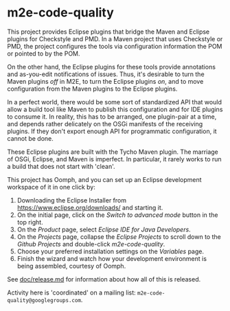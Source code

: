 # m2e-code-quality #

This project provides Eclipse plugins that bridge the Maven and
Eclipse plugins for Checkstyle and PMD. In a Maven project that uses
Checkstyle or PMD, the project configures the tools via configuration
information the POM or pointed to by the POM.

On the other hand, the Eclipse plugins for these tools provide
annotations and as-you-edit notifications of issues. Thus, it's
desirable to turn the Maven plugins *off* in M2E, to turn the Eclipse
plugins *on*, and to move configuration from the Maven plugins to the
Eclipse plugins.

In a perfect world, there would be some sort of standardized API that
would allow a build tool like Maven to publish this configuration and
for IDE plugins to consume it. In reality, this has to be arranged,
one plugin-pair at a time, and depends rather delicately on the OSGi
manifests of the receiving plugins. If they don't export enough API
for programmatic configuration, it cannot be done.

These Eclipse plugins are built with the Tycho Maven plugin. The
marriage of OSGi, Eclipse, and Maven is imperfect. In particular, it
rarely works to run a build that does not start with 'clean'.

This project has Oomph, and you can set up an Eclipse development workspace of it in one click by:

1. Downloading the Eclipse Installer from https://www.eclipse.org/downloads/ and starting it.
2. On the initial page, click on the *Switch to advanced mode* button in the top right.
3. On the *Product* page, select *Eclipse IDE for Java Developers*.
4. On the *Projects* page, collapse the *Eclipse Projects* to scroll down to the *Github Projects* and double-click *m2e-code-quality*.
5. Choose your preferred installation settings on the *Variables* page.
6. Finish the wizard and watch how your development environment is being assembled, courtesy of Oomph.

See [doc/release.md](doc/release.md) for information about how all of this is released.

Activity here is 'coordinated' on a mailing list:
`m2e-code-quality@googlegroups.com`.

